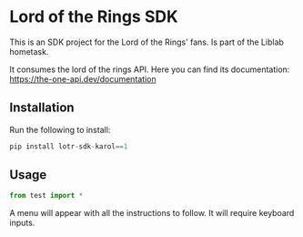 # Lord of the Rings SDK
This is an SDK project for the Lord of the Rings' fans. Is part of the Liblab hometask.

It consumes the lord of the rings API.
Here you can find its documentation: https://the-one-api.dev/documentation


## Installation
Run the following to install:

```python
pip install lotr-sdk-karol==1
```

## Usage

```python
from test import *
```
A menu will appear with all the instructions to follow. It will require keyboard inputs.

